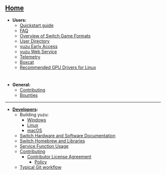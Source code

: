 [Home](https://github.com/yuzu-emu/yuzu/wiki)
---
  * **Users:**
    * [Quickstart guide](https://yuzu-emu.org/help/quickstart/)
    * [FAQ](https://github.com/yuzu-emu/yuzu/wiki/FAQ)
    * [Overview of Switch Game Formats](https://github.com/yuzu-emu/yuzu/wiki/Overview-of-Switch-Game-Formats)
    * [User Directory](https://github.com/yuzu-emu/yuzu/wiki/User-Directory)
    * [yuzu Early Access](https://yuzu-emu.org/help/early-access/)
    * [yuzu Web Service](https://github.com/yuzu-emu/yuzu/wiki/yuzu-Web-Service)
    * [Telemetry](https://yuzu-emu.org/help/feature/telemetry/)
    * [Boxcat](https://yuzu-emu.org/help/feature/boxcat/)
    * [Recommended GPU Drivers for Linux](https://github.com/yuzu-emu/yuzu/wiki/Recommended-GPU-Drivers-for-Linux)

#
  * **General:**
    * [Contributing](https://github.com/yuzu-emu/yuzu/wiki/Contributing)
    * [Bounties](https://yuzu-emu.org/bounties/)

---

  * **[Developers](https://github.com/yuzu-emu/yuzu/wiki/Developer-Information):**
    * Building yuzu:
        * [Windows](https://github.com/yuzu-emu/yuzu/wiki/Building-for-Windows)
        * [Linux](https://github.com/yuzu-emu/yuzu/wiki/Building-for-Linux)
        * [macOS](https://github.com/yuzu-emu/yuzu/wiki/Building-for-macOS)
    * [Switch Hardware and Software Documentation](https://github.com/yuzu-emu/yuzu/wiki/Switch-Hardware-and-Software)
    * [Switch Homebrew and Libraries](https://github.com/yuzu-emu/yuzu/wiki/Switch-Homebrew)
    * [Service Function Usage](https://github.com/yuzu-emu/yuzu/wiki/Service-Function-Usage)
    * [Contributing](https://github.com/yuzu-emu/yuzu/wiki/Contributing#contributing)
        * [Contributor License Agreement](https://cla-assistant.io/yuzu-emu/yuzu)
            * [Policy](https://github.com/yuzu-emu/yuzu/wiki/Contributor-License-Agreement-Policy)
    * [Typical Git workflow](https://github.com/yuzu-emu/yuzu/wiki/Typical-Git-Workflow)
